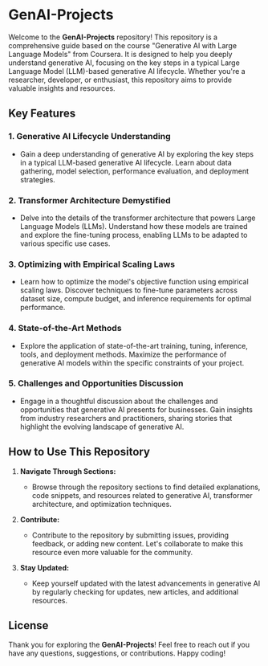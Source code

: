 # GenAI-Projects

Welcome to the **GenAI-Projects** repository! This repository is a comprehensive guide based on the course "Generative AI with Large Language Models" from Coursera. It is designed to help you deeply understand generative AI, focusing on the key steps in a typical Large Language Model (LLM)-based generative AI lifecycle. Whether you're a researcher, developer, or enthusiast, this repository aims to provide valuable insights and resources.

## Key Features

### 1. Generative AI Lifecycle Understanding

- Gain a deep understanding of generative AI by exploring the key steps in a typical LLM-based generative AI lifecycle. Learn about data gathering, model selection, performance evaluation, and deployment strategies.

### 2. Transformer Architecture Demystified

- Delve into the details of the transformer architecture that powers Large Language Models (LLMs). Understand how these models are trained and explore the fine-tuning process, enabling LLMs to be adapted to various specific use cases.

### 3. Optimizing with Empirical Scaling Laws

- Learn how to optimize the model's objective function using empirical scaling laws. Discover techniques to fine-tune parameters across dataset size, compute budget, and inference requirements for optimal performance.

### 4. State-of-the-Art Methods

- Explore the application of state-of-the-art training, tuning, inference, tools, and deployment methods. Maximize the performance of generative AI models within the specific constraints of your project.

### 5. Challenges and Opportunities Discussion

- Engage in a thoughtful discussion about the challenges and opportunities that generative AI presents for businesses. Gain insights from industry researchers and practitioners, sharing stories that highlight the evolving landscape of generative AI.

## How to Use This Repository

1. **Navigate Through Sections:**
   - Browse through the repository sections to find detailed explanations, code snippets, and resources related to generative AI, transformer architecture, and optimization techniques.

2. **Contribute:**
   - Contribute to the repository by submitting issues, providing feedback, or adding new content. Let's collaborate to make this resource even more valuable for the community.

3. **Stay Updated:**
   - Keep yourself updated with the latest advancements in generative AI by regularly checking for updates, new articles, and additional resources.

## License



Thank you for exploring the **GenAI-Projects**! Feel free to reach out if you have any questions, suggestions, or contributions. Happy coding!

